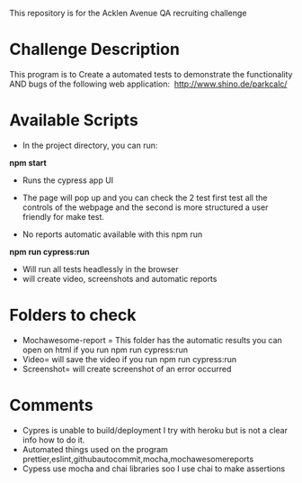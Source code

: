 
This repository is for the Acklen Avenue QA recruiting challenge
# Challenge Description
This program is to Create a automated tests to demonstrate the functionality AND bugs of the following web
application: ​ http://www.shino.de/parkcalc/


# Available Scripts
* In the project directory, you can run:

**npm start**
* Runs the cypress app UI 


* The page will pop up and you can check the 2 test  first test all the controls of the webpage and the second is more structured a user friendly for make test.
* No reports automatic available with this npm run 

**npm run cypress:run**
* Will run all tests headlessly in the browser 
* will create video, screenshots and automatic reports




# Folders to check

* Mochawesome-report = This folder has the automatic results you can open on html  if you run  npm run cypress:run
* Video= will save the video if you run  npm run cypress:run
* Screenshot= will create screenshot of an error occurred

 


# Comments
* Cypres is unable to build/deployment I try with  heroku but is not a clear info how to do it.
* Automated things used on the program prettier,eslint,githubautocommit,mocha,mochawesomereports
* Cypess use mocha and chai libraries soo I use chai to make assertions 
